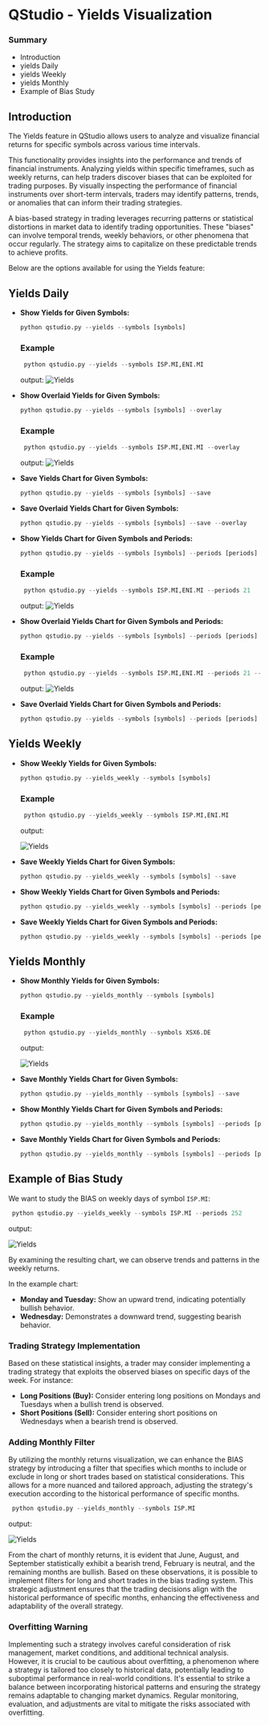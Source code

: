 # QStudio - Yields Visualization


### Summary
- Introduction
- yields Daily
- yields Weekly
- yields Monthly
- Example of Bias Study


## Introduction

The Yields feature in QStudio allows users to analyze and visualize financial returns for specific symbols across various time intervals.

This functionality provides insights into the performance and trends of financial instruments.
Analyzing yields within specific timeframes, such as weekly returns, can help traders discover biases that can be exploited for trading purposes. By visually inspecting the performance of financial instruments over short-term intervals, traders may identify patterns, trends, or anomalies that can inform their trading strategies.

A bias-based strategy in trading leverages recurring patterns or statistical distortions in market data to identify trading opportunities. These "biases" can involve temporal trends, weekly behaviors, or other phenomena that occur regularly. The strategy aims to capitalize on these predictable trends to achieve profits.

Below are the options available for using the Yields feature:

## Yields Daily

- **Show Yields for Given Symbols:**
   ```python
   python qstudio.py --yields --symbols [symbols]
   ```
  ### Example
  ```python
   python qstudio.py --yields --symbols ISP.MI,ENI.MI
  ```
  output:
  ![Yields](https://raw.githubusercontent.com/asfolcini/QStudio/main/docs/img/yields_1.png)



- **Show Overlaid Yields for Given Symbols:**
   ```python
   python qstudio.py --yields --symbols [symbols] --overlay
   ```
  ### Example
  ```python
   python qstudio.py --yields --symbols ISP.MI,ENI.MI --overlay
  ```
  output:
  ![Yields](https://raw.githubusercontent.com/asfolcini/QStudio/main/docs/img/yields_2.png)


- **Save Yields Chart for Given Symbols:**
   ```python
   python qstudio.py --yields --symbols [symbols] --save
   ```

- **Save Overlaid Yields Chart for Given Symbols:**
   ```python
   python qstudio.py --yields --symbols [symbols] --save --overlay
   ```

- **Show Yields Chart for Given Symbols and Periods:**
   ```python
   python qstudio.py --yields --symbols [symbols] --periods [periods]
   ```
  ### Example
  ```python
   python qstudio.py --yields --symbols ISP.MI,ENI.MI --periods 21
  ```
  output:
  ![Yields](https://raw.githubusercontent.com/asfolcini/QStudio/main/docs/img/yields_3.png)



- **Show Overlaid Yields Chart for Given Symbols and Periods:**
   ```python
   python qstudio.py --yields --symbols [symbols] --periods [periods] --overlay
   ```
  ### Example
  ```python
   python qstudio.py --yields --symbols ISP.MI,ENI.MI --periods 21 --overlay
  ```
  output:
  ![Yields](https://raw.githubusercontent.com/asfolcini/QStudio/main/docs/img/yields_4.png)



- **Save Overlaid Yields Chart for Given Symbols and Periods:**
   ```python
   python qstudio.py --yields --symbols [symbols] --periods [periods] --save --overlay
   ```


## Yields Weekly

- **Show Weekly Yields for Given Symbols:**
   ```python
   python qstudio.py --yields_weekly --symbols [symbols]
   ```
  ### Example
  ```python
   python qstudio.py --yields_weekly --symbols ISP.MI,ENI.MI
  ```
  output:

  ![Yields](https://raw.githubusercontent.com/asfolcini/QStudio/main/docs/img/weekly_1.png)

- **Save Weekly Yields Chart for Given Symbols:**
   ```python
   python qstudio.py --yields_weekly --symbols [symbols] --save
   ```

- **Show Weekly Yields Chart for Given Symbols and Periods:**
   ```python
   python qstudio.py --yields_weekly --symbols [symbols] --periods [periods]
   ```

- **Save Weekly Yields Chart for Given Symbols and Periods:**
   ```python
   python qstudio.py --yields_weekly --symbols [symbols] --periods [periods] --save
   ```

## Yields Monthly

- **Show Monthly Yields for Given Symbols:**
   ```python
   python qstudio.py --yields_monthly --symbols [symbols]
   ```
  ### Example
  ```python
   python qstudio.py --yields_monthly --symbols XSX6.DE
  ```
  output:

  ![Yields](https://raw.githubusercontent.com/asfolcini/QStudio/main/docs/img/monthly_1.png)



- **Save Monthly Yields Chart for Given Symbols:**
   ```python
   python qstudio.py --yields_monthly --symbols [symbols] --save
   ```

- **Show Monthly Yields Chart for Given Symbols and Periods:**
   ```python
   python qstudio.py --yields_monthly --symbols [symbols] --periods [periods]
   ```

- **Save Monthly Yields Chart for Given Symbols and Periods:**
   ```python
   python qstudio.py --yields_monthly --symbols [symbols] --periods [periods] --save
   ```


## Example of Bias Study
We want to study the BIAS on weekly days of symbol `ISP.MI`:

  ```python
   python qstudio.py --yields_weekly --symbols ISP.MI --periods 252
  ```
output:

![Yields](https://raw.githubusercontent.com/asfolcini/QStudio/main/docs/img/weekly_3.png)

By examining the resulting chart, we can observe trends and patterns in the weekly returns.

In the example chart:

- **Monday and Tuesday:** Show an upward trend, indicating potentially bullish behavior.
- **Wednesday:** Demonstrates a downward trend, suggesting bearish behavior.

### Trading Strategy Implementation
Based on these statistical insights, a trader may consider implementing a trading strategy that exploits the observed biases on specific days of the week. For instance:

- **Long Positions (Buy):** Consider entering long positions on Mondays and Tuesdays when a bullish trend is observed.
- **Short Positions (Sell):** Consider entering short positions on Wednesdays when a bearish trend is observed.


### Adding Monthly Filter
By utilizing the monthly returns visualization, we can enhance the BIAS strategy by introducing a filter that specifies which months to include or exclude in long or short trades based on statistical considerations. This allows for a more nuanced and tailored approach, adjusting the strategy's execution according to the historical performance of specific months.

  ```python
   python qstudio.py --yields_monthly --symbols ISP.MI
  ```
output:

![Yields](https://raw.githubusercontent.com/asfolcini/QStudio/main/docs/img/monthly_2.png)

From the chart of monthly returns, it is evident that June, August, and September statistically exhibit a bearish trend, February is neutral, and the remaining months are bullish. Based on these observations, it is possible to implement filters for long and short trades in the bias trading system. This strategic adjustment ensures that the trading decisions align with the historical performance of specific months, enhancing the effectiveness and adaptability of the overall strategy.

### Overfitting Warning
Implementing such a strategy involves careful consideration of risk management, market conditions, and additional technical analysis. However, it is crucial to be cautious about overfitting, a phenomenon where a strategy is tailored too closely to historical data, potentially leading to suboptimal performance in real-world conditions. It's essential to strike a balance between incorporating historical patterns and ensuring the strategy remains adaptable to changing market dynamics. Regular monitoring, evaluation, and adjustments are vital to mitigate the risks associated with overfitting.


